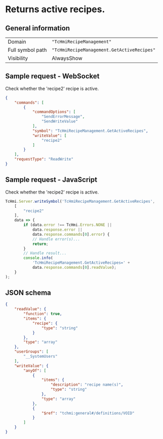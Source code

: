 # Returns active recipes.

## General information

|  |  |
| - | - |
| Domain | `"TcHmiRecipeManagement"` |
| Full symbol path | `"TcHmiRecipeManagement.GetActiveRecipes"` |
| Visibility | AlwaysShow |

## Sample request - WebSocket

Check whether the 'recipe2' recipe is active.
```json
{
    "commands": [
        {
            "commandOptions": [
                "SendErrorMessage",
                "SendWriteValue"
            ],
            "symbol": "TcHmiRecipeManagement.GetActiveRecipes",
            "writeValue": [
                "recipe2"
            ]
        }
    ],
    "requestType": "ReadWrite"
}
```

## Sample request - JavaScript

Check whether the 'recipe2' recipe is active.
```javascript
TcHmi.Server.writeSymbol('TcHmiRecipeManagement.GetActiveRecipes',
    [
        "recipe2"
    ],
    data => {
        if (data.error !== TcHmi.Errors.NONE ||
            data.response.error ||
            data.response.commands[0].error) {
            // Handle error(s)...
            return;
        }
        // Handle result...
        console.info(
            'TcHmiRecipeManagement.GetActiveRecipes=' +
            data.response.commands[0].readValue);
    }
);
```

## JSON schema

```json
{
    "readValue": {
        "function": true,
        "items": {
            "recipe": {
                "type": "string"
            }
        },
        "type": "array"
    },
    "userGroups": [
        "__SystemUsers"
    ],
    "writeValue": {
        "anyOf": [
            {
                "items": {
                    "description": "recipe name(s)",
                    "type": "string"
                },
                "type": "array"
            },
            {
                "$ref": "tchmi:general#/definitions/VOID"
            }
        ]
    }
}
```
